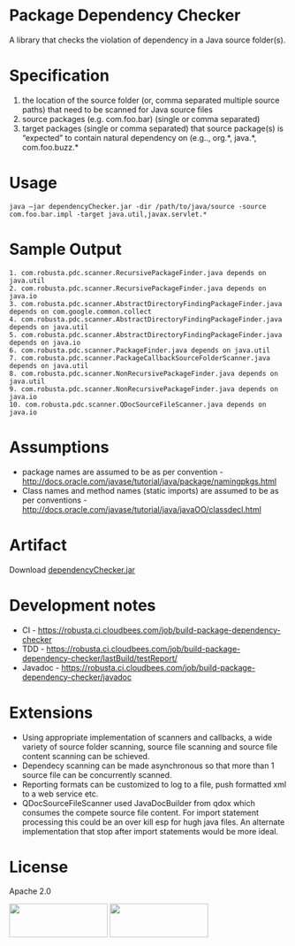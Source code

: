 Package Dependency Checker
==========================

A library that checks the violation of dependency in a Java source folder(s). 

Specification
==============
<ol>
<li>the location of the source folder (or, comma separated multiple source paths) that need to be scanned for Java source files</li>
<li>source packages (e.g. com.foo.bar) (single or comma separated)</li>
<li>target packages (single or comma separated) that source package(s) is “expected” to contain natural dependency on (e.g.., org.*, java.*, com.foo.buzz.* </li>
</ol>

Usage
=====
```
java –jar dependencyChecker.jar -dir /path/to/java/source -source com.foo.bar.impl -target java.util,javax.servlet.*
```

Sample Output
=============
```
1. com.robusta.pdc.scanner.RecursivePackageFinder.java depends on java.util
2. com.robusta.pdc.scanner.RecursivePackageFinder.java depends on java.io
3. com.robusta.pdc.scanner.AbstractDirectoryFindingPackageFinder.java depends on com.google.common.collect
4. com.robusta.pdc.scanner.AbstractDirectoryFindingPackageFinder.java depends on java.util
5. com.robusta.pdc.scanner.AbstractDirectoryFindingPackageFinder.java depends on java.io
6. com.robusta.pdc.scanner.PackageFinder.java depends on java.util
7. com.robusta.pdc.scanner.PackageCallbackSourceFolderScanner.java depends on java.util
8. com.robusta.pdc.scanner.NonRecursivePackageFinder.java depends on java.util
9. com.robusta.pdc.scanner.NonRecursivePackageFinder.java depends on java.io
10. com.robusta.pdc.scanner.QDocSourceFileScanner.java depends on java.io
```

Assumptions
===========
* package names are assumed to be as per convention - http://docs.oracle.com/javase/tutorial/java/package/namingpkgs.html 
* Class names and method names (static imports) are assumed to be as per conventions - http://docs.oracle.com/javase/tutorial/java/javaOO/classdecl.html

Artifact
========
Download [dependencyChecker.jar](https://robusta.ci.cloudbees.com/job/build-package-dependency-checker/lastSuccessfulBuild/artifact/target/dependencyChecker.jar)

Development notes
=======================
* CI - https://robusta.ci.cloudbees.com/job/build-package-dependency-checker
* TDD - https://robusta.ci.cloudbees.com/job/build-package-dependency-checker/lastBuild/testReport/
* Javadoc - https://robusta.ci.cloudbees.com/job/build-package-dependency-checker/javadoc

Extensions
==========
* Using appropriate implementation of scanners and callbacks, a wide variety of source folder scanning, source file scanning and source file content scanning can be schieved.
* Dependecy scanning can be made asynchronous so that more than 1 source file can be concurrently scanned. 
* Reporting formats can be customized to log to a file, push formatted xml to a web service etc.
* QDocSourceFileScanner used JavaDocBuilder from qdox which consumes the compete source file content. For import statement processing this could be an over kill esp for hugh java files. An alternate implementation that stop after import statements would be more ideal.

License
=======
Apache 2.0

<img style="width: 178px; height: 61px;" src="https://www.cloudbees.com/sites/default/files/Button-Built-on-CB-1.png" alt="">
<img style="width: 178px; height: 61px;" src="https://www.cloudbees.com/sites/default/files/Button-Powered-by-CB.png" alt="">

